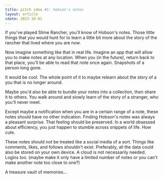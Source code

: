 ```yaml
---
title: pitch idea #1: hobson's notes
layout: article
cdate: 2023-10-01
---
```


If you've played Slime Rancher, you'll know of Hobson's notes. Those little things that you would hunt for to learn a little bit more about the story of the rancher that lived where you are now.

Now imagine something like that in real life. Imagine an app that will allow you to make notes at any location. When you (in the future), return back to that place, you'll be able to read that note once again. Snapshots of a person long gone.

It would be cool. The whole point of it to maybe relearn about the story of a you that is no longer around.

Maybe you'd also be able to bundle your notes into a collection, then share it to others. You walk around and slowly learn of the story of a stranger, who you'll never meet.

Except maybe a notification when you are in a certain range of a note, these notes should have no other indication. Finding Hobson's notes was always a pleasant surprise. That feeling should be preserved. In a world obsessed about efficiency, you just happen to stumble across snippets of life. How cute.

These notes should not be treated like a social media of a sort. Things like comments, likes, and follows shouldn't exist. Preferably, all the data could also be stored on your own device. A cloud is not necessarily needed. Logins too. (maybe make it only have a limited number of notes or you can't make another note too close to one?)

A treasure vault of memories...
